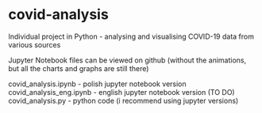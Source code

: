 # covid-analysis
Individual project in Python - analysing and visualising COVID-19 data from various sources

Jupyter Notebook files can be viewed on github (without the animations, but all the charts and graphs are still there)

covid_analysis.ipynb - polish jupyter notebook version  
covid_analysis_eng.ipynb - english jupyter notebook version (TO DO)  
covid_analysis.py - python code (i recommend using jupyter versions)
